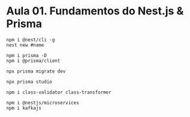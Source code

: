 # Aula 01. Fundamentos do Nest.js & Prisma

``` npm
npm i @nest/cli -g
nest new #name
```

``` npm
npm i prisma -D
npm i @prisma/client
```

``` npm
npx prisma migrate dev
```

``` npm
npx prisma studio
```

``` npm
npm i class-validator class-transformer
```

``` npm
npm i @nestjs/microservices
npm i kafkajs
```
